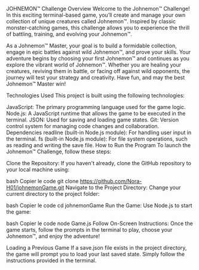 JOHNEMON™ Challenge
Overview
Welcome to the Johnemon™ Challenge! In this exciting terminal-based game, you’ll create and manage your own collection of unique creatures called Johnemon™. Inspired by classic monster-catching games, this challenge allows you to experience the thrill of battling, training, and evolving your Johnemon™.

As a Johnemon™ Master, your goal is to build a formidable collection, engage in epic battles against wild Johnemon™, and prove your skills. Your adventure begins by choosing your first Johnemon™ and continues as you explore the vibrant world of Johnemon™. Whether you are healing your creatures, reviving them in battle, or facing off against wild opponents, the journey will test your strategy and creativity. Have fun, and may the best Johnemon™ Master win!

Technologies Used
This project is built using the following technologies:

JavaScript: The primary programming language used for the game logic.
Node.js: A JavaScript runtime that allows the game to be executed in the terminal.
JSON: Used for saving and loading game states.
Git: Version control system for managing code changes and collaboration.
Dependencies
readline (built-in Node.js module): For handling user input in the terminal.
fs (built-in Node.js module): For file system operations, such as reading and writing the save file.
How to Run the Program
To launch the Johnemon™ Challenge, follow these steps:

Clone the Repository: If you haven't already, clone the GitHub repository to your local machine using:

bash
Copier le code
git clone https://github.com/Nora-H01/johnemonGame.git
Navigate to the Project Directory: Change your current directory to the project folder:

bash
Copier le code
cd johnemonGame
Run the Game: Use Node.js to start the game:

bash
Copier le code
node Game.js
Follow On-Screen Instructions: Once the game starts, follow the prompts in the terminal to play, choose your Johnemon™, and enjoy the adventure!

Loading a Previous Game
If a save.json file exists in the project directory, the game will prompt you to load your last saved state. Simply follow the instructions provided in the terminal.


